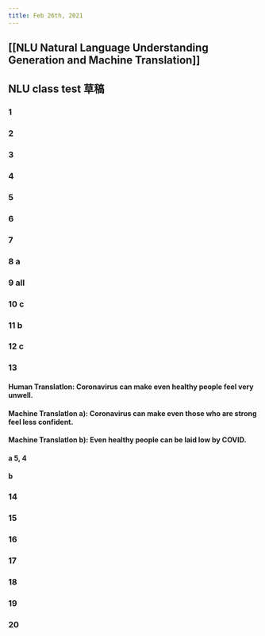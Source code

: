 ```yaml
---
title: Feb 26th, 2021
---
```


## [[NLU Natural Language Understanding Generation and Machine Translation]]
## NLU class test 草稿
### 1
### 2
### 3
### 4
### 5
### 6
### 7
### 8 a
### 9 all
### 10 c
### 11 b
### 12 c
### 13
#### Human Translatlon: Coronavirus can make even healthy people feel very unwell.
#### Machine Translatlon a): Coronavirus can make even those who are strong feel less confident.
#### Machine Translatlon b): Even healthy people can be laid low by COVID.
#### a 5, 4
#### b
### 14
### 15
### 16
### 17
### 18
### 19
### 20
